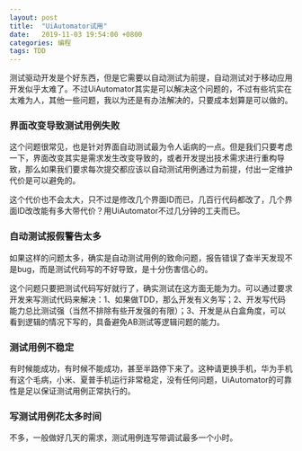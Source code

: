```yaml
---
layout: post
title:  "UiAutomator试用"
date:   2019-11-03 19:54:00 +0800
categories: 编程
tags: TDD
---
```


测试驱动开发是个好东西，但是它需要以自动测试为前提，自动测试对于移动应用开发似乎太难了。不过UiAutomator其实是可以解决这个问题的，不过有些坑实在太难为人，其他一些问题，我以为还是有办法解决的，只要成本划算是可以做的。
 <!-- more -->

### 界面改变导致测试用例失败

这个问题很常见，也是针对界面自动测试最为令人诟病的一点。但是我们只要考虑一下，界面改变其实是需求发生改变导致的，或者开发提出技术需求进行重构导致，那么如果我们要求每次提交都应该以自动测试用例通过为前提，付出一定维护代价是可以避免的。

这个代价也不会太大，只不过是修改几个界面ID而已，几百行代码都改了，几个界面ID改改能有多大带代价？用UiAutomator不过几分钟的工夫而已。

### 自动测试报假警告太多

如果这样的问题太多，确实是自动测试用例的致命问题，报告错误了查半天发现不是bug，而是测试代码写的不好导致，是十分伤害信心的。

这个问题只要把测试代码写好就行了，确实测试在这方面无能为力。可以通过要求开发来写测试代码来解决：1、如果做TDD，那么开发有义务写；2、开发写代码能力总比测试强（当然不排除有些开发强的有限）；3、开发是从白盒角度，可以看到逻辑的情况下写的，具备避免AB测试等逻辑问题的能力。

### 测试用例不稳定

有时候能成功，有时候不能成功，甚至半路停下来了。这种请更换手机，华为手机有这个毛病，小米、夏普手机运行非常稳定，没有任何问题，UiAutomator的可靠性是足以保证测试用例正常执行的。

### 写测试用例花太多时间

不多，一般做好几天的需求，测试用例连写带调试最多一个小时。

